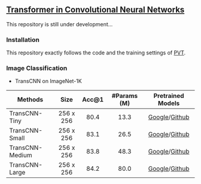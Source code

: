## [Transformer in Convolutional Neural Networks](https://arxiv.org/abs/2106.03180)

This repository is still under development...


### Installation

This repository exactly follows the code and the training settings of [PVT](https://github.com/whai362/PVT).


### Image Classification

- TransCNN on ImageNet-1K

|     Methods     |   Size    | Acc@1 | #Params (M) | Pretrained Models |
|-----------------|:---------:|:-----:|:-----------:|:-----------------:|
| TransCNN-Tiny   | 256 x 256 |  80.4 |     13.3    | [Google](https://drive.google.com/file/d/1OwazUhr8awul-D07U-RQ-7Zl2o6Ki-zJ/view?usp=sharing)/[Github](https://github.com/yun-liu/TransCNN/releases/download/v1/TransCNN-Tiny.pth) |
| TransCNN-Small  | 256 x 256 |  83.1 |     26.5    | [Google](https://drive.google.com/file/d/1XLzseiHvaZKiMJ6Ec4BdmLW-gmb5cuq5/view?usp=sharing)/[Github](https://github.com/yun-liu/TransCNN/releases/download/v1/TransCNN-Small.pth) |
| TransCNN-Medium | 256 x 256 |  83.8 |     48.3    | [Google](https://drive.google.com/file/d/1OMuNIKDqISlxZcxvbuZerUc-ix_LYYUr/view?usp=sharing)/[Github](https://github.com/yun-liu/TransCNN/releases/download/v1/TransCNN-Medium.pth) |
| TransCNN-Large  | 256 x 256 |  84.2 |     80.0    | [Google](https://drive.google.com/file/d/12nRHmZqj3EVDuJA3Iq9E0vRP7ocaI7k3/view?usp=sharing)/[Github](https://github.com/yun-liu/TransCNN/releases/download/v1/TransCNN-Large.pth) |



